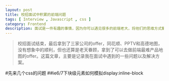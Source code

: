 ```yaml
---
layout: post
title: 校招面试中积累的前端问题
tags: [ Interview , Javascript , css ]
category: Frontend
description: 面试是一件有趣的事情，因为你可以遇见很多的前端老大，将他们的思维方式集合起来给你带来的冲击，也许会给你的未来带来非常大的帮助。这篇文章记录的是在校招的时候遇见的一些前端问题。
---
```

>校招面试结束，最后拿到了三家公司的offer，同花顺、PPTV和高德地图，没有想象中的顺利，但也还算是老天眷顾，拿到了可以去做前端最难产品地图的offer。这篇文章，主要是记录我在面试中遇到的一些问题以及解决方案。

#先来几个css的问题
##ie6/7下块级元素如何模拟display:inline-block



